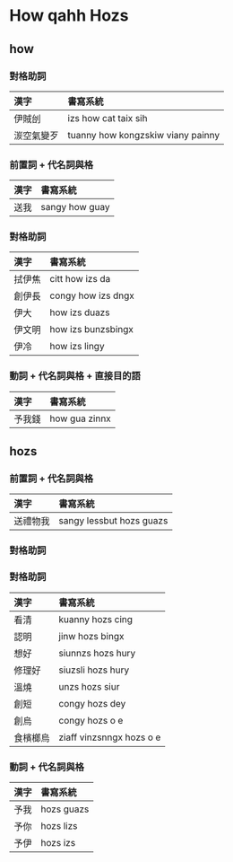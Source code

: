 # How qahh Hozs

## how

### 對格助詞

| 漢字 | 書寫系統 |
| :--- | :--- |
| 伊賊刣 | izs how cat taix sih |
| 湠空氣變歹 | tuanny how kongzskiw viany painny |

### 前置詞 + 代名詞與格

| 漢字 | 書寫系統 |
| :--- | :--- |
| 送我 | sangy how guay |

### 對格助詞

| 漢字 | 書寫系統 |
| :--- | :--- |
| 拭伊焦 | citt how izs da |
| 創伊長 | congy how izs dngx |
| 伊大 | how izs duazs |
| 伊文明 | how izs bunzsbingx |
| 伊冷 | how izs lingy |

### 動詞 + 代名詞與格 + 直接目的語

| 漢字 | 書寫系統 |
| :--- | :--- |
| 予我錢 | how gua zinnx |

## hozs

### 前置詞 + 代名詞與格

| 漢字 | 書寫系統 |
| :--- | :--- |
| 送禮物我 | sangy lessbut hozs guazs |

### 對格助詞

### 對格助詞

| 漢字 | 書寫系統 |
| :--- | :--- |
| 看清 | kuanny hozs cing |
| 認明 | jinw hozs bingx |
| 想好 | siunnzs hozs hury |
| 修理好 | siuzsli hozs hury |
| 溫燒 | unzs hozs siur |
| 創短 | congy hozs dey |
| 創烏 | congy hozs o e |
| 食檳榔烏 | ziaff vinzsnngx hozs o e |

### 動詞 + 代名詞與格

| 漢字 | 書寫系統 |
| :--- | :--- |
| 予我 | hozs guazs |
| 予你 | hozs lizs |
| 予伊 | hozs izs |
